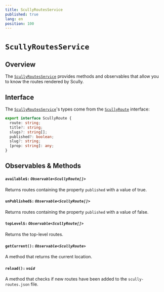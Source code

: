 ```yaml
---
title: ScullyRoutesService
published: true
lang: en
position: 100
---
```


# `ScullyRoutesService`

<div class="docs-link_table">
  <a class="view-in-repo" href="https://github.com/scullyio/scully/blob/main/libs/ng-lib/src/lib/route-service/scully-routes.service.ts"></a>
</div>

## Overview

The [`ScullyRoutesService`](https://github.com/scullyio/scully/blob/main/libs/ng-lib/src/lib/route-service/scully-routes.service.ts) provides methods and observables that allow you to know the routes rendered by Scully.

## Interface

The [`ScullyRoutesService`](https://github.com/scullyio/scully/blob/main/libs/ng-lib/src/lib/route-service/scully-routes.service.ts)'s types come from the [`ScullyRoute`](https://github.com/scullyio/scully/blob/main/libs/ng-lib/src/lib/route-service/scully-routes.service.ts) interface:

```typescript
export interface ScullyRoute {
  route: string;
  title?: string;
  slugs?: string[];
  published?: boolean;
  slug?: string;
  [prop: string]: any;
}
```

## Observables & Methods

#### `available$:` _`Observable<ScullyRoute[]>`_

Returns routes containing the property `published` with a value of true.

#### `unPublished$:` _`Observable<ScullyRoute[]>`_

Returns routes containing the property `published` with a value of false.

#### `topLevel$:` _`Observable<ScullyRoute[]>`_

Returns the top-level routes.

#### `getCurrent():` _`Observable<ScullyRoute>`_

A method that returns the current location.

#### `reload():` _`void`_

A method that checks if new routes have been added to the `scully-routes.json` file.
